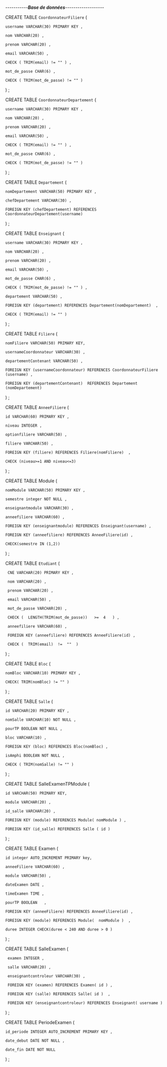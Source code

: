 -----------*****Base de données*****-------------------


CREATE TABLE `CoordonnateurFiliere` (

    username VARCHAR(30) PRIMARY KEY ,
    
    nom VARCHAR(20) ,
    
    prenom VARCHAR(20) ,
    
    email VARCHAR(50) ,
    
    CHECK ( TRIM(email) != "" ) ,
    
    mot_de_passe CHAR(6) ,
    
    CHECK ( TRIM(mot_de_passe) != "" )
    
) ;


CREATE TABLE `CoordonnateurDepartement` (

    username VARCHAR(30) PRIMARY KEY ,
    
    nom VARCHAR(20) ,
    
    prenom VARCHAR(20) ,
    
    email VARCHAR(50) ,
    
    CHECK ( TRIM(email) != "" ) ,
    
    mot_de_passe CHAR(6) ,
    
    CHECK ( TRIM(mot_de_passe) != "" ) 
    
) ;


CREATE TABLE `Departement` (

    nomDepartement VARCHAR(50) PRIMARY KEY ,
    
    chefDepartement VARCHAR(30) ,
    
    FOREIGN KEY (chefDepartement) REFERENCES CoordonnateurDepartement(username) 
    
) ;


CREATE TABLE `Enseignant` (

    username VARCHAR(30) PRIMARY KEY ,
    
    nom VARCHAR(20) ,
    
    prenom VARCHAR(20) ,
    
    email VARCHAR(50) ,
    
    mot_de_passe CHAR(6) ,
    
    CHECK ( TRIM(mot_de_passe) != "" ) ,
    
    departement VARCHAR(50) ,
    
    FOREIGN KEY (departement) REFERENCES Departement(nomDepartement)  ,
    
    CHECK ( TRIM(email) != "" )
    
) ;


CREATE TABLE `Filiere` (

    nomFiliere VARCHAR(50) PRIMARY KEY,
    
    usernameCoordonnateur VARCHAR(30) ,
    
    departementContenant VARCHAR(50) ,
    
    FOREIGN KEY (usernameCoordonnateur) REFERENCES CoordonnateurFiliere (username) ,
    
    FOREIGN KEY (departementContenant)  REFERENCES Departement (nomDepartement)  
    
) ;


CREATE TABLE `AnneeFiliere` (

    id VARCHAR(60) PRIMARY KEY ,
    
    niveau INTEGER ,
    
    optionfiliere VARCHAR(50) ,
    
    filiere VARCHAR(50) , 
    
    FOREIGN KEY (filiere) REFERENCES Filiere(nomFiliere)  ,
    
    CHECK (niveau>=1 AND niveau<=3)
    
) ;


CREATE TABLE Module (

    nomModule VARCHAR(50) PRIMARY KEY ,
    
    semestre integer NOT NULL ,
    
    enseignantmodule VARCHAR(30) ,
    
    anneefiliere VARCHAR(60) ,
    
    FOREIGN KEY (enseignantmodule) REFERENCES Enseignant(username) ,
    
    FOREIGN KEY (anneefiliere) REFERENCES AnneeFiliere(id) ,
    
    CHECK(semestre IN (1,2)) 
    
) ;


CREATE TABLE `Etudiant` (

     CNE VARCHAR(20) PRIMARY KEY ,
    
     nom VARCHAR(20) ,
    
     prenom VARCHAR(20) ,
    
     email VARCHAR(50) ,
    
     mot_de_passe VARCHAR(20) ,
    
     CHECK (  LENGTH(TRIM(mot_de_passe))   >=  4   ) ,
    
     anneefiliere VARCHAR(60) ,
    
     FOREIGN KEY (anneefiliere) REFERENCES AnneeFiliere(id) ,
    
     CHECK (  TRIM(email)  !=  ""  )
    
) ;


CREATE TABLE `Bloc` (

    nomBloc VARCHAR(10) PRIMARY KEY ,
    
    CHECK( TRIM(nomBloc) != "" )
    
) ;


CREATE TABLE `Salle` (

    id VARCHAR(20) PRIMARY KEY ,
    
    nomSalle VARCHAR(10) NOT NULL ,
    
    pourTP BOOLEAN NOT NULL ,
    
    bloc VARCHAR(10) ,
    
    FOREIGN KEY (bloc) REFERENCES Bloc(nomBloc) ,
    
    isAmphi BOOLEAN NOT NULL ,
    
    CHECK ( TRIM(nomSalle) != "" )
    
) ;


CREATE TABLE SalleExamenTPModule (

    id VARCHAR(50) PRIMARY KEY,
    
    module VARCHAR(20) ,
    
    id_salle VARCHAR(20) ,
    
    FOREIGN KEY (module) REFERENCES Module( nomModule ) ,
    
    FOREIGN KEY (id_salle) REFERENCES Salle ( id ) 
    
) ;


CREATE TABLE Examen (

    id integer AUTO_INCREMENT PRIMARY key,
    
    anneeFiliere VARCHAR(60) ,
    
    module VARCHAR(50) ,
    
    dateExamen DATE ,
    
    timeExamen TIME , 
    
    pourTP BOOLEAN   ,
    
    FOREIGN KEY (anneeFiliere) REFERENCES AnneeFiliere(id) ,
    
    FOREIGN KEY (module) REFERENCES Module(  nomModule )  ,
    
    duree INTEGER CHECK(duree < 240 AND duree > 0 ) 
    
) ;


 CREATE TABLE SalleExamen (

     examen INTEGER , 
   
     salle VARCHAR(20) ,
   
     enseignantcontroleur VARCHAR(30) ,
   
     FOREIGN KEY (examen) REFERENCES Examen( id ) ,
   
     FOREIGN KEY (salle) REFERENCES Salle( id )  ,
   
     FOREIGN KEY (enseignantcontroleur) REFERENCES Enseignant( username ) 
   
) ;      



CREATE TABLE PeriodeExamen (

    id_periode INTEGER AUTO_INCREMENT PRIMARY KEY ,
    
    date_debut DATE NOT NULL ,
    
    date_fin DATE NOT NULL 
    
) ;
